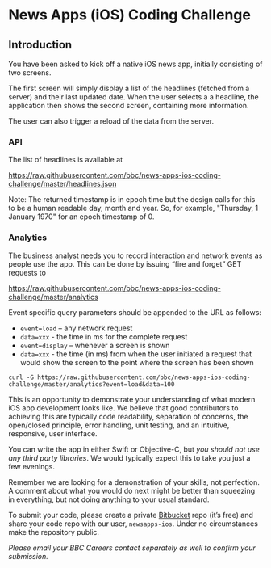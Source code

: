 # News Apps (iOS) Coding Challenge

## Introduction
You have been asked to kick off a native iOS news app, initially consisting of two screens.

The first screen will simply display a list of the headlines (fetched from a server) and their last updated date. When the user selects a a headline, the application then shows the second screen, containing more information.

The user can also trigger a reload of the data from the server. 

### API
The list of headlines is available at

https://raw.githubusercontent.com/bbc/news-apps-ios-coding-challenge/master/headlines.json

Note: The returned timestamp is in epoch time but the design calls for this to be a human readable day, month and year. So, for example, "Thursday, 1 January 1970" for an epoch timestamp of 0.

### Analytics
The business analyst needs you to record interaction and network events as people use the app. This can be done by issuing “fire and forget” GET requests to

https://raw.githubusercontent.com/bbc/news-apps-ios-coding-challenge/master/analytics

Event specific query parameters should be appended to the URL as follows:

* `event=load` – any network request
* `data=xxx` - the time in ms for the complete request
* `event=display` – whenever a screen is shown
* `data=xxx` - the time (in ms) from when the user initiated a request that would show the screen to the point where the screen has been shown

`curl -G https://raw.githubusercontent.com/bbc/news-apps-ios-coding-challenge/master/analytics?event=load&data=100`

This is an opportunity to demonstrate your understanding of what modern iOS app development looks like. We believe that good contributors to achieving this are typically code readability, separation of concerns, the open/closed principle, error handling, unit testing, and an intuitive, responsive, user interface.

You can write the app in either Swift or Objective-C, but _you should not use any third party libraries_. We would typically expect this to take you just a few evenings. 

Remember we are looking for a demonstration of your skills, not perfection. A comment about what you would do next might be better than squeezing in everything, but not doing anything to your usual standard.

To submit your code, please create a private [Bitbucket](https://bitbucket.org) repo (it’s free) and share your code repo with our user, `newsapps-ios`. Under no circumstances make the repository public.

_Please email your BBC Careers contact separately as well to confirm your submission._


